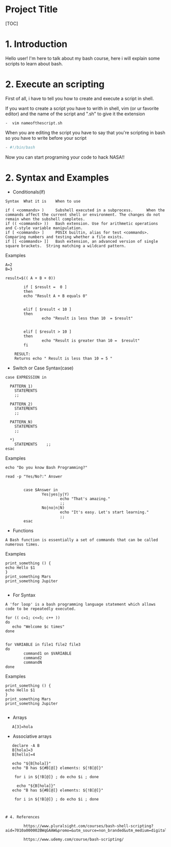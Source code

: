 # Project Title
[TOC]

# 1. Introduction

Hello user! I'm here to talk about my bash course, here i will explain some scripts to learn about bash.



# 2. Execute an scripting


First of all, i have to tell you how to create and execute a script in shell.

If you want to create a script you have to writh in shell, vim (or ur favorite editor) and the name of the script and ".sh" to give it the extension

```
-  vim nameofthescript.sh
```

When you are editing the script you have to say that you're scripting in bash so you have to write before your script

```python
- #!/bin/bash
```
Now you can start programing your code to hack NASA!!



# 2. Syntax and Examples

 - Conditionals(If)

```
Syntax  What it is    When to use

if ( <commands> )     Subshell executed in a subprocess.      When the commands affect the current shell or environment. The changes do not remain when the subshell completes.
if (( <commands> ))   Bash extension. Use for arithmetic operations and C-style variable manipulation.
if [ <commands> ]     POSIX builtin, alias for test <commands>.       Comparing numbers and testing whether a file exists.
if [[ <commands> ]]   Bash extension, an advanced version of single square brackets.  String matching a wildcard pattern.
```
Examples

```
A=2
B=3

result=$(( A + B + 0))

        if [ $result =  0 ]
        then
        echo "Result A + B equals 0"


        elif [ $result < 10 ]
        then
                echo "Result is less than 10  = $result"


        elif [ $result > 10 ]
        then
                echo "Result is greater than 10 =  $result"
        fi
    
    RESULT:
    Returns echo " Result is less than 10 = 5 "
```



- Switch or Case Syntax(case)

```
case EXPRESSION in

  PATTERN_1)
    STATEMENTS
    ;;

  PATTERN_2)
    STATEMENTS
    ;;

  PATTERN_N)
    STATEMENTS
    ;;

  *)
    STATEMENTS    ;;
esac

```
Examples

```
echo "Do you know Bash Programming?"

read -p "Yes/No?:" Answer


        case $Answer in
                Yes|yes|y|Y)
                        echo "That's amazing."
                        ;;
                No|no|n|N)
                        echo "It's easy. Let's start learning."
                        ;;
        esac

```

- Functions

```
A Bash function is essentially a set of commands that can be called numerous times. 
```
Examples

```
print_something () {
echo Hello $1
}
print_something Mars
print_something Jupiter


```

- For Syntax


```
A 'for loop' is a bash programming language statement which allows code to be repeatedly executed. 

for (( c=1; c<=5; c++ ))
do
   echo "Welcome $c times"
done


for VARIABLE in file1 file2 file3
do
        command1 on $VARIABLE
        command2
        commandN
done

```
Examples

```
print_something () {
echo Hello $1
}
print_something Mars
print_something Jupiter


```
- Arrays

```
   A[3]=hola
```

- Associative arrays
```
   declare -A B
   B[hola]=3
   B[hello]=4

   echo "${B[hola]}"
   echo "B has ${#B[@]} elements: ${!B[@]}"

    for i in ${!B[@]} ; do echo $i ; done

     echo "${B[hola]}"
   echo "B has ${#B[@]} elements: ${!B[@]}"

    for i in ${!B[@]} ; do echo $i ; done
```

```


# 4. References

        https://www.pluralsight.com/courses/bash-shell-scripting?aid=7010a000002BWqGAAW&promo=&utm_source=non_branded&utm_medium=digital_paid_search_google&utm_campaign=EMEA_Dynamic&utm_content=&gclid=EAIaIQobChMIipadp_709QIVweJ3Ch2yfQziEAAYASAAEgKnmvD_BwE

        https://www.udemy.com/course/bash-scripting/


